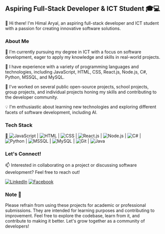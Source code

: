 ## Aspiring Full-Stack Developer & ICT Student 🎓💻

👋 Hi there! I'm Himal Aryal, an aspiring full-stack developer and ICT student with a passion for creating innovative software solutions.

### About Me

🌟 I'm currently pursuing my degree in ICT with a focus on software development, eager to apply my knowledge and skills in real-world projects.

🚀 I have experience with a variety of programming languages and technologies, including JavaScript, HTML, CSS, React.js, Node.js, C#, Python, MSSQL, and MySQL.

💼 I've worked on several public open-source projects, school projects, group projects, and individual projects honing my skills and contributing to the developer community.

💡 I'm enthusiastic about learning new technologies and exploring different facets of software development, including AI.

### Tech Stack

🔧 ![JavaScript](https://img.shields.io/badge/-JavaScript-F7DF1E?style=flat&logo=javascript&logoColor=black) | ![HTML](https://img.shields.io/badge/-HTML-E34F26?style=flat&logo=html5&logoColor=white) | ![CSS](https://img.shields.io/badge/-CSS-1572B6?style=flat&logo=css3&logoColor=white) | ![React.js](https://img.shields.io/badge/-React.js-61DAFB?style=flat&logo=react&logoColor=black) | ![Node.js](https://img.shields.io/badge/-Node.js-339933?style=flat&logo=node.js&logoColor=white) | ![C#](https://img.shields.io/badge/-C%23-239120?style=flat&logo=c-sharp&logoColor=white) | ![Python](https://img.shields.io/badge/-Python-3776AB?style=flat&logo=python&logoColor=white) | ![MSSQL](https://img.shields.io/badge/-MSSQL-CC2927?style=flat&logo=microsoft-sql-server&logoColor=white) | ![MySQL](https://img.shields.io/badge/-MySQL-4479A1?style=flat&logo=mysql&logoColor=white) | ![Git](https://img.shields.io/badge/-Git-F05032?style=flat&logo=git&logoColor=white) | ![Java](https://img.shields.io/badge/-Java-007396?style=flat&logo=java&logoColor=white)


### Let's Connect!

📫 Interested in collaborating on a project or discussing software development? Feel free to reach out!

[![LinkedIn](https://img.shields.io/badge/-LinkedIn-0077B5?style=flat&logo=linkedin)](https://www.linkedin.com/in/himal-aryal-366903304/)
[![Facebook](https://img.shields.io/badge/-Facebook-1877F2?style=flat&logo=facebook)](https://www.facebook.com/himalaryal321)



### Note 📝

Please refrain from using these projects for academic or professional submissions. They are intended for learning purposes and contributing to improvement. Feel free to explore the codebase, learn from it, and contribute to making it better. Let's grow together as a community of developers!


<!---
himal7070/himal7070 is a ✨ special ✨ repository because its `README.md` (this file) appears on your GitHub profile.
You can click the Preview link to take a look at your changes.
--->
